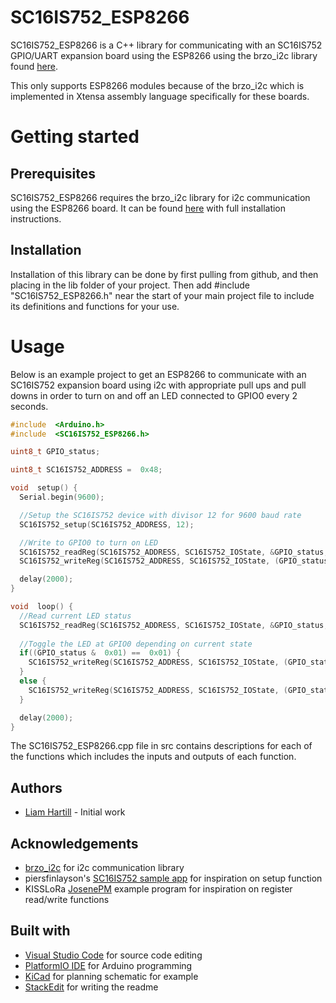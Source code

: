 # SC16IS752_ESP8266

SC16IS752_ESP8266 is a C++ library for communicating with an SC16IS752 GPIO/UART expansion board using the ESP8266 using the brzo_i2c library found [here](https://github.com/pasko-zh/brzo_i2c).

This only supports ESP8266 modules because of the brzo_i2c which is implemented in Xtensa assembly language specifically for these boards.

# Getting started

## Prerequisites
SC16IS752_ESP8266 requires the brzo_i2c library for i2c communication using the ESP8266 board. It can be found [here](https://github.com/pasko-zh/brzo_i2c) with full installation instructions.

## Installation
Installation of this library can be done by first pulling from github, and then placing in the lib folder of your project. Then add #include "SC16IS752_ESP8266.h" near the start of your main project file to include its definitions and functions for your use.

# Usage
Below is an example project to get an ESP8266 to communicate with an SC16IS752 expansion board using i2c with appropriate pull ups and pull downs in order to turn on and off an LED connected to GPIO0 every 2 seconds.
```c++
#include  <Arduino.h>
#include  <SC16IS752_ESP8266.h>

uint8_t GPIO_status;

uint8_t SC16IS752_ADDRESS =  0x48;

void  setup() {
  Serial.begin(9600);

  //Setup the SC16IS752 device with divisor 12 for 9600 baud rate
  SC16IS752_setup(SC16IS752_ADDRESS, 12);

  //Write to GPIO0 to turn on LED
  SC16IS752_readReg(SC16IS752_ADDRESS, SC16IS752_IOState, &GPIO_status, SC16IS752_CHANNEL_A);
  SC16IS752_writeReg(SC16IS752_ADDRESS, SC16IS752_IOState, (GPIO_status |  0x01), SC16IS752_CHANNEL_A);

  delay(2000);
}

void  loop() {
  //Read current LED status
  SC16IS752_readReg(SC16IS752_ADDRESS, SC16IS752_IOState, &GPIO_status, SC16IS752_CHANNEL_A);
	
  //Toggle the LED at GPIO0 depending on current state
  if((GPIO_status &  0x01) ==  0x01) {
    SC16IS752_writeReg(SC16IS752_ADDRESS, SC16IS752_IOState, (GPIO_status &  0xFE), SC16IS752_CHANNEL_A);
  }
  else {
    SC16IS752_writeReg(SC16IS752_ADDRESS, SC16IS752_IOState, (GPIO_status |  0x01), SC16IS752_CHANNEL_A);
  }

  delay(2000);
}
```
The SC16IS752_ESP8266.cpp file in src contains descriptions for each of the functions which includes the inputs and outputs of each function.

## Authors
* [Liam Hartill](https://github.com/liamaha) - Initial work

## Acknowledgements
* [brzo_i2c](https://github.com/pasko-zh/brzo_i2c) for i2c communication library
* piersfinlayson's [SC16IS752 sample app](https://github.com/piersfinlayson/sc16is752-esp) for inspiration on setup function
* KISSLoRa [JosenePM](https://github.com/YourproductSmarter/KISSLoRa-demo/tree/master/Examples/JosenePM) example program for inspiration on register read/write functions

## Built with
* [Visual Studio Code](https://code.visualstudio.com/) for source code editing
* [PlatformIO IDE](https://platformio.org/platformio-ide) for Arduino programming
* [KiCad](http://kicad-pcb.org/) for planning schematic for example
* [StackEdit](https://stackedit.io/) for writing the readme
